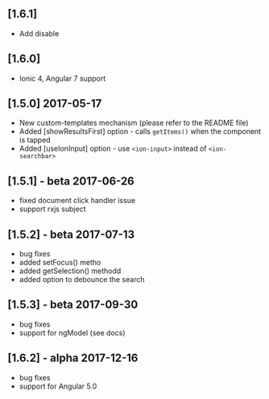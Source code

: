 ## [1.6.1]
* Add disable

## [1.6.0]
* Ionic 4, Angular 7 support

## [1.5.0] 2017-05-17
* New custom-templates mechanism (please refer to the README file)
* Added [showResultsFirst] option - calls `getItems()` when the component is tapped
* Added [useIonInput] option - use `<ion-input>` instead of `<ion-searchbar>`

## [1.5.1] - beta 2017-06-26
* fixed document click handler issue
* support rxjs subject

## [1.5.2] - beta 2017-07-13
* bug fixes
* added setFocus() metho
* added getSelection() methodd
* added option to debounce the search

## [1.5.3] - beta 2017-09-30
* bug fixes
* support for ngModel (see docs)

## [1.6.2] - alpha 2017-12-16
* bug fixes
* support for Angular 5.0
